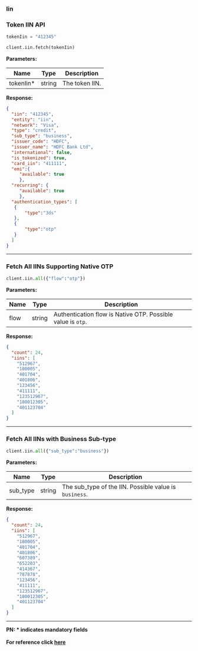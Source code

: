 ### Iin

### Token IIN API

```py
tokenIin = "412345"

client.iin.fetch(tokenIin)
```

**Parameters:**

| Name       | Type   | Description                       |
|------------|--------|-----------------------------------|
| tokenIin* | string | The token IIN. |

**Response:**
```json
{
  "iin": "412345",
  "entity": "iin",
  "network": "Visa",
  "type": "credit",
  "sub_type": "business",
  "issuer_code": "HDFC",
  "issuer_name": "HDFC Bank Ltd",
  "international": false,
  "is_tokenized": true,
  "card_iin": "411111",
  "emi":{
     "available": true
     },
  "recurring": {
     "available": true
     },
  "authentication_types": [
   {
       "type":"3ds"
   },
   {
       "type":"otp"
   }
  ]
}
```
-------------------------------------------------------------------------------------------------------

### Fetch All IINs Supporting Native OTP

```py
client.iin.all({"flow":"otp"})
```

**Parameters:**

| Name       | Type   | Description                       |
|------------|--------|-----------------------------------|
| flow | string | Authentication flow is Native OTP. Possible value is `otp`. |

**Response:**
```json
{
  "count": 24,
  "iins": [
    "512967",
    "180005",
    "401704",
    "401806",
    "123456",
    "411111",
    "123512967",
    "180012305",
    "401123704"
  ]
}
```
-------------------------------------------------------------------------------------------------------

### Fetch All IINs with Business Sub-type

```py
client.iin.all({"sub_type":"business"})
```

**Parameters:**

| Name       | Type   | Description                       |
|------------|--------|-----------------------------------|
| sub_type | string | The sub_type of the IIN. Possible value is `business`. |

**Response:**
```json
{
  "count": 24,
  "iins": [
    "512967",
    "180005",
    "401704",
    "401806",
    "607389",
    "652203",
    "414367",
    "787878",
    "123456",
    "411111",
    "123512967",
    "180012305",
    "401123704"
  ]
}
```
-------------------------------------------------------------------------------------------------------

**PN: * indicates mandatory fields**
<br>
<br>
**For reference click [here](https://razorpay.com/docs/api/payments/cards/iin-api/#iin-entity)**